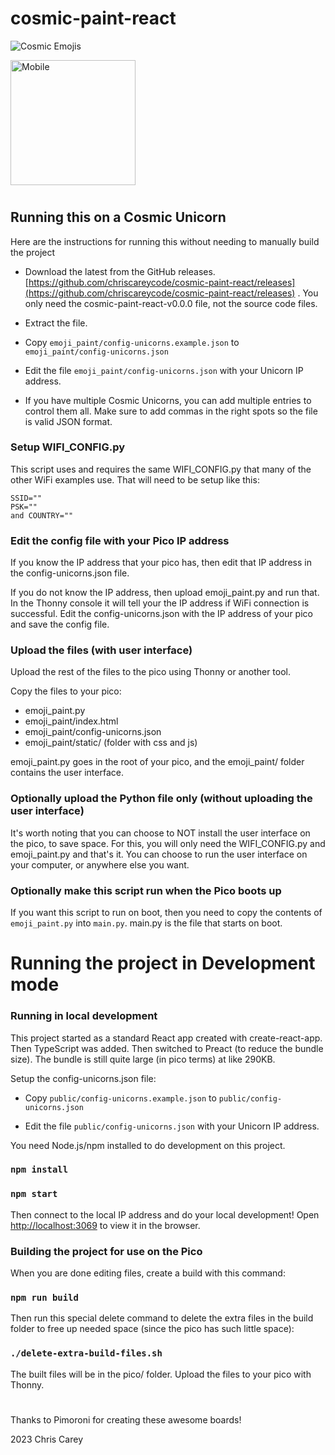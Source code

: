 # cosmic-paint-react

![Cosmic Emojis](https://chriscarey.com/images/pimoroni/unicorn/photo1.png "Cosmic Emojis")

<img src="https://chriscarey.com/images/pimoroni/unicorn/mobile.jpg" alt="Mobile" width="200"/>

#

## Running this on a Cosmic Unicorn

Here are the instructions for running this without needing to manually build the project

-  Download the latest from the GitHub releases. [https://github.com/chriscareycode/cosmic-paint-react/releases](https://github.com/chriscareycode/cosmic-paint-react/releases) . You only need the cosmic-paint-react-v0.0.0 file, not the source code files.

- Extract the file.

- Copy `emoji_paint/config-unicorns.example.json` to `emoji_paint/config-unicorns.json`

- Edit the file `emoji_paint/config-unicorns.json` with your Unicorn IP address.

- If you have multiple Cosmic Unicorns, you can add multiple entries to control them all. Make sure to add commas in the right spots so the file is valid JSON format.

### Setup WIFI_CONFIG.py
This script uses and requires the same WIFI_CONFIG.py that many of the other WiFi examples use. That will need to be setup like this:
```
SSID=""
PSK=""
and COUNTRY=""
```

### Edit the config file with your Pico IP address

If you know the IP address that your pico has, then edit that IP address in the config-unicorns.json file.

If you do not know the IP address, then upload emoji_paint.py and run that. In the Thonny console it will tell your the IP address if WiFi connection is successful. Edit the config-unicorns.json with the IP address of your pico and save the config file.

### Upload the files (with user interface)

Upload the rest of the files to the pico using Thonny or another tool. 

Copy the files to your pico:
- emoji_paint.py
- emoji_paint/index.html
- emoji_paint/config-unicorns.json
- emoji_paint/static/ (folder with css and js)

emoji_paint.py goes in the root of your pico, and the emoji_paint/ folder contains the user interface.

### Optionally upload the Python file only (without uploading the user interface)
It's worth noting that you can choose to NOT install the user interface on the pico, to save space. For this, you will only need the WIFI_CONFIG.py and emoji_paint.py and that's it. You can choose to run the user interface on your computer, or anywhere else you want.

### Optionally make this script run when the Pico boots up

If you want this script to run on boot, then you need to copy the contents of `emoji_paint.py` into `main.py`. main.py is the file that starts on boot.

#
# Running the project in Development mode


### Running in local development

This project started as a standard React app created with create-react-app. Then TypeScript was added. Then switched to Preact (to reduce the bundle size). The bundle is still quite large (in pico terms) at like 290KB.

Setup the config-unicorns.json file:

- Copy `public/config-unicorns.example.json` to `public/config-unicorns.json`

- Edit the file `public/config-unicorns.json` with your Unicorn IP address.

You need Node.js/npm installed to do development on this project.

### `npm install`
### `npm start`

Then connect to the local IP address and do your local development! Open [http://localhost:3069](http://localhost:3069) to view it in the browser.

### Building the project for use on the Pico

When you are done editing files, create a build with this command:

### `npm run build`

Then run this special delete command to delete the extra files in the build folder to free up needed space (since the pico has such little space):

### `./delete-extra-build-files.sh`

The built files will be in the pico/ folder. Upload the files to your pico with Thonny.

#

Thanks to Pimoroni for creating these awesome boards!

2023 Chris Carey